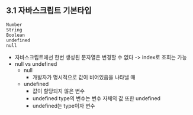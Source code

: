 ## 3.1 자바스크립트 기본타입
    Number
    String
    Boolean
    undefined
    null
    
- 자바스크립트에선 한번 생성된 문자열은 변경할 수 없다 -> index로 조회는 가능
- null vs undefined
    * null
        * 개발자가 명시적으로 값이 비어있음을 나타낼 때
    * undefined
        * 값이 할당되지 않은 변수
        * undefined type의 변수는 변수 자체의 값 또한 undefined
        * undefined는 type이자 변수